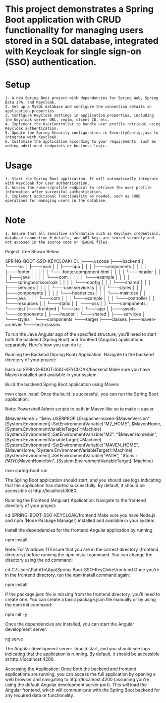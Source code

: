 # This project demonstrates a Spring Boot application with CRUD functionality for managing users stored in a SQL database, integrated with Keycloak for single sign-on (SSO) authentication.

# Setup

    1. A new Spring Boot project with dependencies for Spring Web, Spring Data JPA, and Keycloak.
    2. Set up a MySQL database and configure the connection details in application.properties.
    3. Configure Keycloak settings in application.properties, including the Keycloak server URL, realm, client ID, etc.
    4. Implement the UserController to handle user profile retrieval using Keycloak authentication.
    5. Update the Spring Security configuration in SecurityConfig.java to integrate with Keycloak.
    6. Customize the application according to your requirements, such as adding additional endpoints or business logic.

# Usage
    1. Start the Spring Boot application. It will automatically integrate with Keycloak for user authentication.
    2. Access the /users/profile endpoint to retrieve the user profile information after successful authentication.
    3. Implement additional functionality as needed, such as CRUD operations for managing users in the database.
# Note
    1. Ensure that all sensitive information such as Keycloak credentials, database connection # details, and API keys are stored securely and not exposed in the source code or README files.

Project Tree Shown Below

SPRING-BOOT-SSO-KEYCLOAK/
C:.
├───.vscode
├───backend
│   └───src
│       ├───main
│       │   ├───app
│       │   │   ├───components
│       │   │   │   ├───footer
│       │   │   │   │   └───footer.component.html
│       │   │   │   └───header
│       │   │   ├───java
│       │   │   │   └───com
│       │   │   │       └───example
│       │   │   │           └───springbootssocloak
│       │   │   │               └───config
│       │   │   └───shared
│       │   │       ├───services
│       │   │       │   └───user.service.ts
│       │   │       └───styles
│       │   │           ├───components
│       │   │           │   └───header.css
│       │   │           └───main.css
│       │   ├───java
│       │   │   └───com
│       │   │       └───example
│       │   │           └───controller
│       │   └───resources
│       │       └───static
│       │           └───css
│       │               └───components
│       └───test
├───frontend
│   └───src
│       └───app
│           ├───assets
│           └───components
│               ├───header
│               └───shared
│                   ├───services
│                   └───styles
│                       └───components
└───target
    ├───classes
    ├───maven-archiver
    └───test-classes



To run the Java Angular app of the specified structure, you'll need to start both the backend (Spring Boot) and frontend (Angular) applications separately. Here's how you can do it:

Running the Backend (Spring Boot) Application:
Navigate to the backend directory of your project:

bash
cd SPRING-BOOT-SSO-KEYCLOAK/backend
Make sure you have Maven installed and available in your system.

Build the backend Spring Boot application using Maven:

mvn clean install
Once the build is successful, you can run the Spring Boot application:

Note:
Powershell Admin scripts to path in Maven like so to make it easier.

$MavenHome = "$env:USERPROFILE\apache-maven-$MavenVersion"
[System.Environment]::SetEnvironmentVariable("M2_HOME", $MavenHome, [System.EnvironmentVariableTarget]::Machine)
[System.Environment]::SetEnvironmentVariable("M2", "$MavenHome\bin", [System.EnvironmentVariableTarget]::Machine)
[System.Environment]::SetEnvironmentVariable("MAVEN_HOME", $MavenHome, [System.EnvironmentVariableTarget]::Machine)
[System.Environment]::SetEnvironmentVariable("PATH", "$($env:PATH);$MavenHome\bin", [System.EnvironmentVariableTarget]::Machine)

mvn spring-boot:run

The Spring Boot application should start, and you should see logs indicating that the application has started successfully. By default, it should be accessible at http://localhost:8080.

Running the Frontend (Angular) Application:
Navigate to the frontend directory of your project:

cd SPRING-BOOT-SSO-KEYCLOAK/frontend
Make sure you have Node.js and npm (Node Package Manager) installed and available in your system.

Install the dependencies for the frontend Angular application by running:

npm install

Note: For Windows 11
Ensure that you are in the correct directory (frontend directory) before running the npm install command. You can change the directory using the cd command:

cd C:\Users\Path\To\App\Spring-Boot-SSO-KeyCloke\frontend
Once you're in the frontend directory, run the npm install command again:


npm install

If the package.json file is missing from the frontend directory, you'll need to create one. You can create a basic package.json file manually or by using the npm init command:


npm init -y

Once the dependencies are installed, you can start the Angular development server:

ng serve

The Angular development server should start, and you should see logs indicating that the application is running. By default, it should be accessible at http://localhost:4200.

Accessing the Application:
Once both the backend and frontend applications are running, you can access the full application by opening a web browser and navigating to http://localhost:4200 (assuming you're using the default Angular development server port). This will load the Angular frontend, which will communicate with the Spring Boot backend for any required data or functionality.
